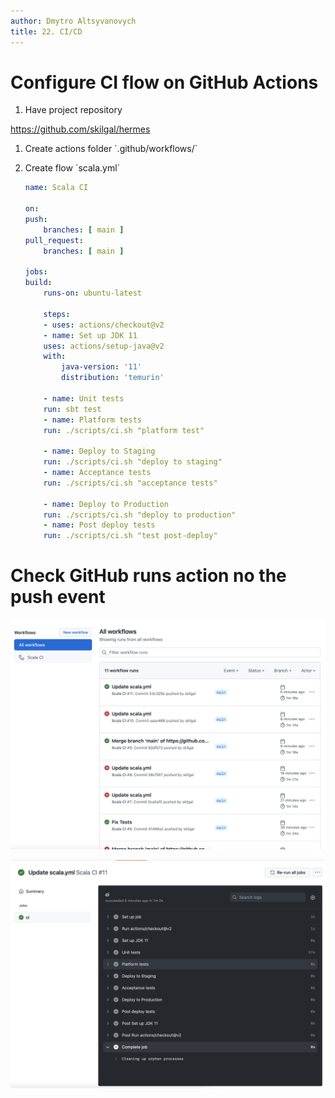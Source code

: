 ```yaml
---
author: Dmytro Altsyvanovych
title: 22. CI/CD
---
```


# Configure CI flow on GitHub Actions

1.  Have project repository

<https://github.com/skilgal/hermes>

1.  Create actions folder \`.github/workflows/\`

2.  Create flow \`scala.yml\`

    ``` yaml
    name: Scala CI

    on:
    push:
        branches: [ main ]
    pull_request:
        branches: [ main ]

    jobs:
    build:
        runs-on: ubuntu-latest

        steps:
        - uses: actions/checkout@v2
        - name: Set up JDK 11
        uses: actions/setup-java@v2
        with:
            java-version: '11'
            distribution: 'temurin'

        - name: Unit tests
        run: sbt test
        - name: Platform tests
        run: ./scripts/ci.sh "platform test"

        - name: Deploy to Staging
        run: ./scripts/ci.sh "deploy to staging"
        - name: Acceptance tests
        run: ./scripts/ci.sh "acceptance tests"

        - name: Deploy to Production
        run: ./scripts/ci.sh "deploy to production"
        - name: Post deploy tests
        run: ./scripts/ci.sh "test post-deploy"
    ```

# Check GitHub runs action no the push event

![run steps](resources/run-steps.png)

![execution](resources/exectuion.png)
